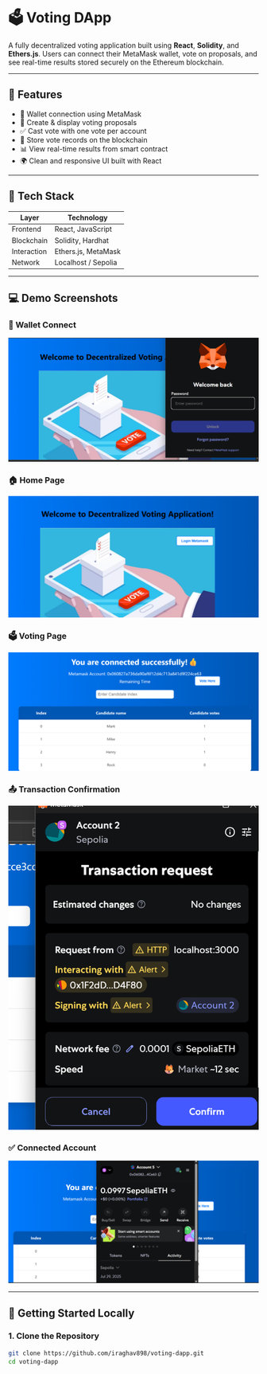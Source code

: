 # 🗳️ Voting DApp

A fully decentralized voting application built using **React**, **Solidity**, and **Ethers.js**. Users can connect their MetaMask wallet, vote on proposals, and see real-time results stored securely on the Ethereum blockchain.

---

## 🌟 Features

- 🔐 Wallet connection using MetaMask
- 🧠 Create & display voting proposals
- ✅ Cast vote with one vote per account
- 🔗 Store vote records on the blockchain
- 📊 View real-time results from smart contract
- 🌍 Clean and responsive UI built with React

---

## 🧪 Tech Stack

| Layer       | Technology       |
|-------------|------------------|
| Frontend    | React, JavaScript |
| Blockchain  | Solidity, Hardhat |
| Interaction | Ethers.js, MetaMask|
| Network     | Localhost /  Sepolia |

---

## 💻 Demo Screenshots

### 👤 Wallet Connect  
![Wallet Connect](./src/screenshots/walletconnect.png)

### 🏠 Home Page  
![Home](./src/screenshots/homepage.png)

### 🗳️ Voting Page  
![Voting](./src/screenshots/voting.png)

### 📤 Transaction Confirmation  
![Transaction](./src/screenshots/transactionconfirm.png)

### ✅ Connected Account  
![Account](./src/screenshots/account.png)

---

## 🚀 Getting Started Locally

### 1. Clone the Repository

```bash
git clone https://github.com/iraghav898/voting-dapp.git
cd voting-dapp
